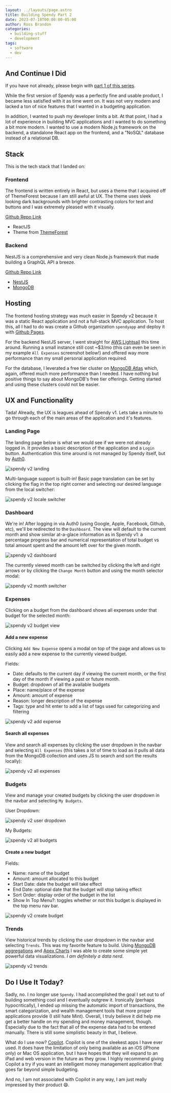 ```yaml
---
layout: ../layouts/page.astro
title: Building Spendy Part 2
date: 2023-07-18T00:00:00-05:00
author: Ross Brandon
categories:
  - building-stuff
  - development
tags:
  - software
  - dev
---
```


## And Continue I Did

If you have not already, please begin with [part 1 of this series](/posts/building-spendy-part-1).

While the first version of Spendy was a perfectly fine and usable product, I became less satisfied with it as time went on. It was not very modern and lacked a ton of nice features that I wanted in a budgeting application.

In addition, I wanted to push my developer limits a bit. At that point, I had a lot of experience in building MVC applications and I wanted to do something a bit more modern. I wanted to use a modern Node.js framework on the backend, a standalone React app on the frontend, and a "NoSQL" database instead of a relational DB.

## Stack

This is the tech stack that I landed on:

### Frontend

The frontend is written entirely in React, but uses a theme that I acquired off of ThemeForest because I am still awful at UX. The theme uses sleek looking dark backgrounds with brighter contrasting colors for text and buttons and I was extremely pleased with it visually.

[Github Repo Link](https://github.com/spendyapp/spendyapp.github.io)

- ReactJS
- Theme from [ThemeForest](https://themeforest.net)

### Backend

NestJS is a comprehensive and very clean Node.js framework that made building a GraphQL API a breeze.

[Github Repo Link](https://github.com/spendyapp/spendy-backend)

- [NestJS](https://nestjs.com/)
- [MongoDB](https://mongodb.com)

## Hosting

The frontend hosting strategy was much easier in Spendy v2 because it was a static React application and not a full-stack MVC application. To host this, all I had to do was create a Github organization `spendyapp` and deploy it with [Github Pages](https://pages.github.com).

For the backend NestJS server, I went straight for [AWS Lightsail](https://aws.amazon.com/lightsail/) this time around. Running a small instance still cost ~$3/mo (this can even be seen in my example `All Expenses` screenshot below!) and offered way more performance than my small personal application required.

For the database, I leverated a free tier cluster on [MongoDB Atlas](https://cloud.mongodb.com) which, again, offered much more performance than I needed. I have nothing but positive things to say about MongoDB's free tier offerings. Getting started and using these clusters could not be easier.

## UX and Functionality

Tada! Already, the UX is leagues ahead of Spendy v1. Lets take a minute to go through each of the main areas of the application and it's features.

### Landing Page

The landing page below is what we would see if we were not already logged in. It provides a basic description of the application and a `Login` button. Authentication this time around is not managed by Spendy itself, but by [Auth0](https://auth0.com/).

![spendy v2 landing](@assets/images/spendy/v2/landing.png 'Spendy v2 landing')

Multi-language support is built-in! Basic page translation can be set by clicking the flag in the top right corner and selecting our desired language from the local switcher:

![spendy v2 locale switcher](@assets/images/spendy/v2/locale_switcher.png 'Spendy v2 locale switcher')

### Dashboard

We're in! After logging in via Auth0 (using Google, Apple, Facebook, Github, etc), we'll be redirected to the `Dashboard`. The view will default to the current month and show similar at-a-glace information as in Spendy v1: a percentage progress bar and numerical representation of total budget vs total amount spent and the amount left over for the given month.

![spendy v2 dashboard](@assets/images/spendy/v2/dashboard.png 'Spendy v2 dashboard')

The currently viewed month can be switched by clicking the left and right arrows or by clicking the `Change Month` button and using the month selector modal:

![spendy v2 month switcher](@assets/images/spendy/v2/month_switcher_modal.png 'Spendy v2 month switcher')

### Expenses

Clicking on a budget from the dashboard shows all expenses under that budget for the selected month:

![spendy v2 budget view](@assets/images/spendy/v2/budget_view.png 'Spendy v2 budget view')

#### Add a new expense

Clicking `Add New Expense` opens a modal on top of the page and allows us to easily add a new expense to the currently viewed budget.

Fields:

- Date: defaults to the current day if viewing the current month, or the first day of the month if viewing a past or future month.
- Budget: dropdown of all the available budgets
- Place: name/place of the expense
- Amount: amount of expense
- Reason: longer description of the expense
- Tags: type and hit enter to add a list of tags used for categorizing and filtering

![spendy v2 add expense](@assets/images/spendy/v2/add_expense_modal.png 'Spendy v2 add expense')

#### Search all expenses

View and search all expenses by clicking the user dropdown in the navbar and selecting `All Expenses` (this takes a lot of time to load as it pulls all data from the MongoDB collection and uses JS to search and sort the results locally):

![spendy v2 all expenses](@assets/images/spendy/v2/all_expenses.png 'Spendy v2 all expenses')

### Budgets

View and manage your created budgets by clicking the user dropdown in the navbar and selecting `My Budgets`.

User Dropdown:

![spendy v2 user dropdown](@assets/images/spendy/v2/user_dropdown.png 'Spendy v2 user dropdown')

My Budgets:

![spendy v2 all budgets](@assets/images/spendy/v2/all_budgets.png 'Spendy v2 all budgets')

#### Create a new budget

Fields:

- Name: name of the budget
- Amount: amount allocated to this budget
- Start Date: date the budget will take effect
- End Date: optional date that the budget will stop taking effect
- Sort Order: display order of the budget in the list
- Show In Top Menu?: toggles whether or not this budget is displayed in the top menu nav bar.

![spendy v2 create budget](@assets/images/spendy/v2/create_budget_modal.png 'Spendy v2 create budget')

### Trends

View historical trends by clicking the user dropdown in the navbar and selecting `Trends`. This was my favorite feature to build. Using [MongoDB aggregations](https://www.mongodb.com/docs/manual/aggregation/) and [Apex Charts](https://apexcharts.com/) I was able to create some simple yet powerful data visualizations. _I am definitely a data nerd_.

![spendy v2 trends](@assets/images/spendy/v2/trends.png 'Spendy v2 trends')

## Do I Use It Today?

Sadly, no. I no longer use `Spendy`. I had accomplished the goal I set out to of building something cool and I eventually outgrew it. Ironically (perhaps hypocritically), I ended up missing the automatic import of transactions, the smart categorization, and wealth management tools that more proper applications provide (I still hate Mint). Overall, I truly believe it did help me get a better handle on my spending and money management, though. Especially due to the fact that all of the expense data had to be entered manually. There is still some simplistic beauty in that, I believe.

What do I use now? [Copilot](https://copilot.money/). Copilot is one of the sleekest apps I have ever used. It does have the limitation of only being available as an iOS (iPhone only) or Mac OS application, but I have hopes that they will expand to an iPad and web version in the future as they grow. I highly recommend giving Copilot a try if you want an intelligent money management application that goes far beyond simple budgeting.

And no, I am not associated with Copilot in any way, I am just really impressed by their product 😄.

